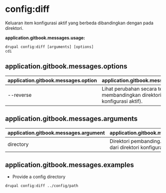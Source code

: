 # config:diff
Keluaran item konfigurasi aktif yang berbeda dibandingkan dengan pada direktori.

**application.gitbook.messages.usage:**
```
drupal config:diff [arguments] [options]
cdi
```

## application.gitbook.messages.options
application.gitbook.messages.option | application.gitbook.messages.details
-------|-------------
--reverse | Lihat perubahan secara terbalik (yaitu membandingkan direktori kepada konfigurasi aktif).

## application.gitbook.messages.arguments
application.gitbook.messages.argument | application.gitbook.messages.details
---------|-------------
directory | Direktori pembanding. Jika hilang, pilih dari direktori konfigurasi Drupal.

## application.gitbook.messages.examples
* Provide a config directory
```
drupal config:diff ../config/path
```
